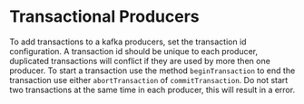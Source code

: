# Transactional Producers
To add transactions to a kafka producers, set the transaction id configuration.
A transaction id should be unique to each producer, duplicated transactions
will conflict if they are used by more then one producer.
To start a transaction use the method `beginTransaction` to end the transaction
use either `abortTransaction` of `commitTransaction`. Do not start two
transactions at the same time in each producer, this will result in a error.
 
